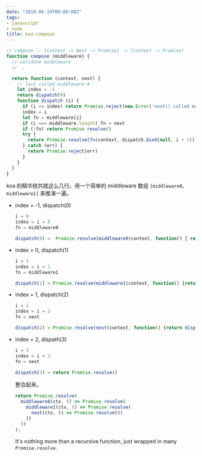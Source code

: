 ```yaml
---
date: "2019-06-19T00:00:00Z"
tags:
- javascript
- node
title: koa-compose
---
```


```js
// compose :: [Context -> Next -> Promise] -> (Context -> Promise)
function compose (middleware) {
  // validate middleware
  // ..

  return function (context, next) {
    // last called middleware #
    let index = -1
    return dispatch(0)
    function dispatch (i) {
      if (i <= index) return Promise.reject(new Error('next() called multiple times'))
      index = i
      let fn = middleware[i]
      if (i === middleware.length) fn = next
      if (!fn) return Promise.resolve()
      try {
        return Promise.resolve(fn(context, dispatch.bind(null, i + 1)));
      } catch (err) {
        return Promise.reject(err)
      }
    }
  }
}
```

koa 的精华统共就这么几行。用一个简单的 middleware 数组 `[middleware0, middleware1]` 来推演一遍。

-   index = -1, dispatch(0)
    
    ```js
    i = 0
    index = i = 0
    fn = middleware0
    
    dispatch(0) =  Promise.resolve(middleware0(context, function() { return dispatch(1) }));
    ```

-   index = 0, dispatch(1)
    
    ```js
    i = 1
    index = i = 1
    fn = middleware1
    
    dispatch(1) = Promise.resolve(middleware1(context, function() {return dispatch(2)}));
    ```

-   index = 1, dispatch(2)
    
    ```js
    i = 2
    index = i = 2
    fn = next
    
    dispatch(2) = Promise.resolve(next(context, function() {return dispatch(3)}));
    ```

-   index = 2, dispath(3)
    
    ```js
    i = 3
    index = i = 3
    fn = next
    
    dispatch(3) = return Promise.resolve()
    ```
    
    
    整合起来。
    
    ```js
    return Promise.resolve(
      middleware0(ctx, () => Promise.resolve(
        middleware1(ctx, () => Promise.resolve(
          next(ctx, () => Promise.resolve())
        ))
      ))
    );
    ```
    
    It's nothing more than a recursive function, just wrapped in many `Promise.resolve`.
